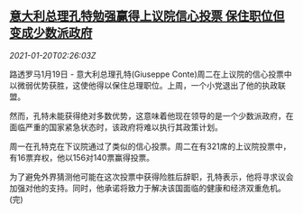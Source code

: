 <!--1611111260000-->
[意大利总理孔特勉强赢得上议院信心投票 保住职位但变成少数派政府](https://cn.reuters.com/article/italy-conte-confidence-vote-0120-idCNKBS29P07F)
------

<div><i>2021-01-20T02:26:03Z</i></div><p>路透罗马1月19日 - 意大利总理孔特(Giuseppe Conte)周二在上议院的信心投票中以微弱优势获胜，这使他得以保住总理职位。上周，一个小党退出了他的执政联盟。</p><p>然而，孔特未能获得绝对多数优势，这意味着他现在领导的是一个少数派政府，在面临严重的国家紧急状态时，该政府将难以执行其政策计划。</p><p>周一在孔特克在下议院通过了类似的信心投票。周二在有321席的上议院投票中，有16票弃权，他以156对140票赢得投票。</p><p>为了避免外界猜测他可能在这次投票中获得险胜后辞职，孔特表示，他将寻求议会加强对他的支持。同时，他承诺将致力于解决该国面临的健康和经济双重危机。(完)</p>
